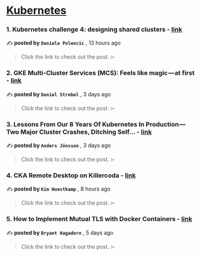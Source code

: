 
<h1><a href=https://medium.com/tag/kubernetes/recommended target="_blank" rel="noopener noreferrer">Kubernetes</a></h1>
<h3>1. Kubernetes challenge 4: designing shared clusters - <a href=https://medium.com/@danielepolencic/kubernetes-challenge-4-designing-shared-clusters-dc836f087fb2?source=tag_recommended_feed---------0-84----------kubernetes----------b39acbdd_376d_4a42_8baf_55291774c2e7------- target="_blank" rel="noopener noreferrer">link</a></h3>

✍️ **posted by `Daniele Polencic`** <date> , 13 hours ago</date>

<blockquote>Click the link to check out the post. ⌲</blockquote>

<h3>2. GKE Multi-Cluster Services (MCS): Feels like magic — at first - <a href=https://medium.com/google-cloud/gke-multi-cluster-services-mcs-feels-like-magic-at-first-de39847554c2?source=tag_recommended_feed---------1-107----------kubernetes----------b39acbdd_376d_4a42_8baf_55291774c2e7------- target="_blank" rel="noopener noreferrer">link</a></h3>

✍️ **posted by `Daniel Strebel`** <date> , 3 days ago</date>

<blockquote>Click the link to check out the post. ⌲</blockquote>

<h3>3. Lessons From Our 8 Years Of Kubernetes In Production — Two Major Cluster Crashes, Ditching Self… - <a href=https://medium.com/@.anders/learnings-from-our-8-years-of-kubernetes-in-production-two-major-cluster-crashes-ditching-self-0257c09d36cd?source=tag_recommended_feed---------2-85----------kubernetes----------b39acbdd_376d_4a42_8baf_55291774c2e7------- target="_blank" rel="noopener noreferrer">link</a></h3>

✍️ **posted by `Anders Jönsson`** <date> , 3 days ago</date>

<blockquote>Click the link to check out the post. ⌲</blockquote>

<h3>4. CKA Remote Desktop on Killercoda - <a href=https://medium.com/@wuestkamp/cka-remote-desktop-on-killercoda-4c140d2c320f?source=tag_recommended_feed---------3-84----------kubernetes----------b39acbdd_376d_4a42_8baf_55291774c2e7------- target="_blank" rel="noopener noreferrer">link</a></h3>

✍️ **posted by `Kim Wuestkamp`** <date> , 8 hours ago</date>

<blockquote>Click the link to check out the post. ⌲</blockquote>

<h3>5. How to Implement Mutual TLS with Docker Containers - <a href=https://medium.com/itnext/how-to-implement-mutual-tls-with-docker-containers-1546a2eab38b?source=tag_recommended_feed---------4-107----------kubernetes----------b39acbdd_376d_4a42_8baf_55291774c2e7------- target="_blank" rel="noopener noreferrer">link</a></h3>

✍️ **posted by `Bryant Hagadorn`** <date> , 5 days ago</date>

<blockquote>Click the link to check out the post. ⌲</blockquote>

